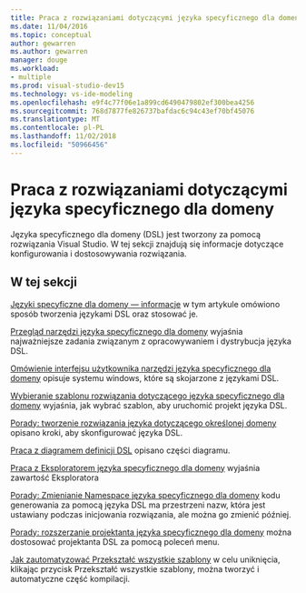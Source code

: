 ```yaml
---
title: Praca z rozwiązaniami dotyczącymi języka specyficznego dla domeny
ms.date: 11/04/2016
ms.topic: conceptual
author: gewarren
ms.author: gewarren
manager: douge
ms.workload:
- multiple
ms.prod: visual-studio-dev15
ms.technology: vs-ide-modeling
ms.openlocfilehash: e9f4c77f06e1a899cd6490479802ef300bea4256
ms.sourcegitcommit: 768d7877fe826737bafdac6c94c43ef70bf45076
ms.translationtype: MT
ms.contentlocale: pl-PL
ms.lasthandoff: 11/02/2018
ms.locfileid: "50966456"
---
```

# <a name="working-with-domain-specific-language-solutions"></a>Praca z rozwiązaniami dotyczącymi języka specyficznego dla domeny
Języka specyficznego dla domeny (DSL) jest tworzony za pomocą rozwiązania Visual Studio. W tej sekcji znajdują się informacje dotyczące konfigurowania i dostosowywania rozwiązania.

## <a name="in-this-section"></a>W tej sekcji
 [Języki specyficzne dla domeny — informacje](../modeling/about-domain-specific-languages.md) w tym artykule omówiono sposób tworzenia językami DSL oraz stosować je.

 [Przegląd narzędzi języka specyficznego dla domeny](../modeling/overview-of-domain-specific-language-tools.md) wyjaśnia najważniejsze zadania związanym z opracowywaniem i dystrybucja języka DSL.

 [Omówienie interfejsu użytkownika narzędzi języka specyficznego dla domeny](../modeling/overview-of-the-domain-specific-language-tools-user-interface.md) opisuje systemu windows, które są skojarzone z językami DSL.

 [Wybieranie szablonu rozwiązania dotyczącego języka specyficznego dla domeny](../modeling/choosing-a-domain-specific-language-solution-template.md) wyjaśnia, jak wybrać szablon, aby uruchomić projekt języka DSL.

 [Porady: tworzenie rozwiązania języka dotyczącego określonej domeny](../modeling/how-to-create-a-domain-specific-language-solution.md) opisano kroki, aby skonfigurować języka DSL.

 [Praca z diagramem definicji DSL](../modeling/working-with-the-dsl-definition-diagram.md) opisano części diagramu.

 [Praca z Eksploratorem języka specyficznego dla domeny](../modeling/working-with-the-domain-specific-language-explorer.md) wyjaśnia zawartość Eksploratora

 [Porady: Zmienianie Namespace języka specyficznego dla domeny](../modeling/how-to-change-the-namespace-of-a-domain-specific-language.md) kodu generowania za pomocą języka DSL ma przestrzeni nazw, która jest ustawiany podczas inicjowania rozwiązania, ale można go zmienić później.

 [Porady: rozszerzanie projektanta języka specyficznego dla domeny](../modeling/how-to-extend-the-domain-specific-language-designer.md) można dostosować projektanta DSL za pomocą poleceń menu.

 [Jak zautomatyzować Przekształć wszystkie szablony](/previous-versions/visualstudio/visual-studio-2012/ff521399\(v\=vs.110\)) w celu uniknięcia, klikając przycisk Przekształć wszystkie szablony, można tworzyć i automatyczne część kompilacji.